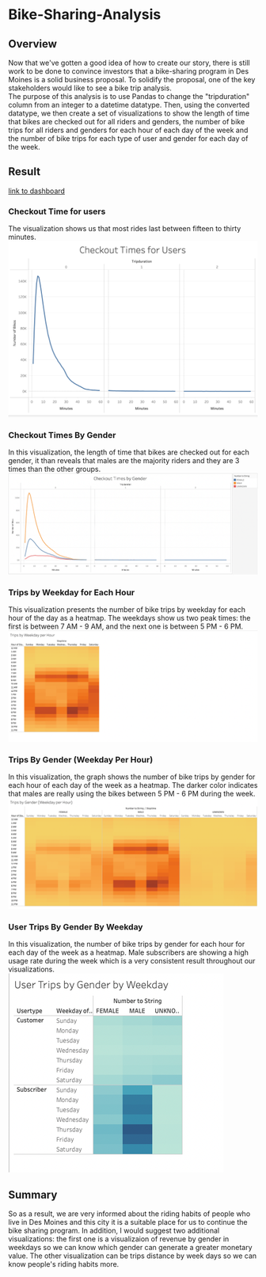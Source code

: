 # Bike-Sharing-Analysis
## Overview
Now that we've gotten a good idea of how to create our story, there is still work to be done to convince investors that a bike-sharing program in Des Moines is a solid business proposal. To solidify the proposal, one of the key stakeholders would like to see a bike trip analysis. <br /> The purpose of this analysis is to use Pandas to change the "tripduration" column from an integer to a datetime datatype. Then, using the converted datatype, we then create a set of visualizations to show the length of time that bikes are checked out for all riders and genders, the number of bike trips for all riders and genders for each hour of each day of the week and the number of bike trips for each type of user and gender for each day of the week. 
## Result
[link to dashboard](https://public.tableau.com/app/profile/xuechen.li4348)
### Checkout Time for users
The visualization shows us that most rides last between fifteen to thirty minutes.
![This is an image](https://github.com/sherryli1116/Bike-Sharing-Analysis/blob/main/Resources/Checkout%20Times%20for%20Users.png)
### Checkout Times By Gender
In this visualization, the length of time that bikes are checked out for each gender, it than reveals that males are the majority riders and they are 3 times than the other groups.
![This is an image](https://github.com/sherryli1116/Bike-Sharing-Analysis/blob/main/Resources/Checkout%20Times%20by%20Gender.png)
### Trips by Weekday for Each Hour
This visualization presents the number of bike trips by weekday for each hour of the day as a heatmap. The weekdays show us two peak times: the first is between 7 AM - 9 AM, and the next one is between 5 PM - 6 PM.
![This is an image](https://github.com/sherryli1116/Bike-Sharing-Analysis/blob/main/Resources/Trips%20by%20Weekday%20per%20Hour.png)
### Trips By Gender (Weekday Per Hour)
In this visualization, the graph shows the number of bike trips by gender for each hour of each day of the week as a heatmap. The darker color indicates that males are really using the bikes between 5 PM - 6 PM during the week.
![This is an image](https://github.com/sherryli1116/Bike-Sharing-Analysis/blob/main/Resources/Trips%20by%20Gender.png)
### User Trips By Gender By Weekday
In this visualization, the number of bike trips by gender for each hour for each day of the week as a heatmap. Male subscribers are showing a high usage rate during the week which is a very consistent result throughout our visualizations.
![This is an image](https://github.com/sherryli1116/Bike-Sharing-Analysis/blob/main/Resources/User%20Trips%20by%20Gender%20by%20Weekday.png)

## Summary
So as a result, we are very informed about the riding habits of people who live in Des Moines and this city it is a suitable place for us to continue the bike sharing program. In addition, I would suggest two additional visualizations: the first one is a visualizaion of revenue by gender in weekdays so we can know which gender can generate a greater monetary value. The other visualization can be trips distance by week days so we can know people's riding habits more. 
